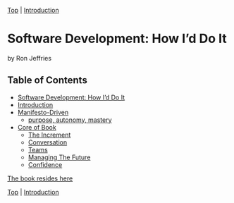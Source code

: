 [Top](index.html) | [Introduction](01.html)

# Software Development: How I’d Do It #

by Ron Jeffries

## Table of Contents

* [Software Development: How I’d Do It](index.md)
* [Introduction](01.md)
* [Manifesto-Driven](02.md)
    * [purpose, autonomy, mastery](03.md)
* [Core of Book](04.md)
    * [The Increment](05.md)
    * [Conversation](06.md)
    * [Teams](07.md)
    * [Managing The Future](08.md)
    * [Confidence](09.md)

[The book resides here](https://ronjeffries.github.io/soft-dev-pages/index.html)



[Top](index.html) | [Introduction](01.html)


<!--ignore-->


